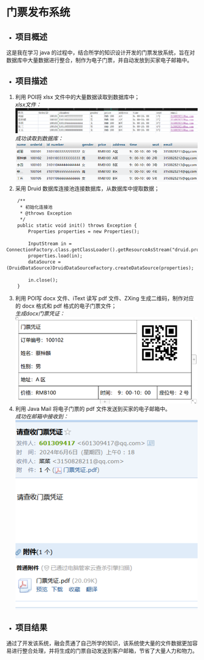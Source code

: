 # 门票发布系统
* ## 项目概述
这是我在学习 java  的过程中，结合所学的知识设计开发的门票发放系统，旨在对数据库中大量数据进行整合，制作为电子门票，并自动发放到买家电子邮箱中。
* ## 项目描述
1. 利用 POI将 xlsx  文件中的大量数据读取到数据库中；  
*xlsx文件：*  
![xlsx文件](IMG/img.png)  
*成功读取到数据库：*  
![MySQL](IMG/img_1.png)
2. 采用 Druid  数据库连接池连接数据库，从数据库中提取数据；  
```angular2html
    /**
	 * 初始化连接池
	 * @throws Exception
	 */
	public static void init() throws Exception {
		Properties properties = new Properties();
		
		InputStream in = ConnectionFactory.class.getClassLoader().getResourceAsStream("druid.properties");  
		properties.load(in); 		
		dataSource = (DruidDataSource)DruidDataSourceFactory.createDataSource(properties);		
		
		in.close();
	}
```
3. 利用 POI写 docx  文件、iText  读写 pdf  文件、ZXing  生成二维码，制作对应的 docx  格式和 pdf  格式的电子门票文件；  
*生成docx门票凭证：*  
![DOCX.png](IMG/img_2.png)
4. 利用 Java Mail  将电子门票的 pdf  文件发送到买家的电子邮箱中。  
*成功在邮箱中接收到：*  
![邮箱签收](IMG/img_3.png)
* ## 项目结果
通过了开发该系统，融会贯通了自己所学的知识，该系统使大量的文件数据更加容易进行整合处理，并将生成的门票自动发送到客户邮箱，节省了大量人力和物力。